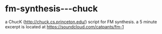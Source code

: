 # fm-synthesis---chuck
a ChucK (http://chuck.cs.princeton.edu/) script for FM synthesis. a 5 minute excerpt is located at https://soundcloud.com/catpants/fm-1 
